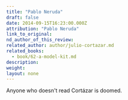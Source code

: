 ```yaml
---
title: "Pablo Neruda"
draft: false
date: 2014-09-15T16:23:00.000Z
attribution: "Pablo Neruda"
link_to_original:
nd_author_of_this_review:
related_author: author/julio-cortazar.md
related_books:
  - book/62-a-model-kit.md
description:
weight:
layout: none
---
```

Anyone who doesn't read Cortázar is doomed.

